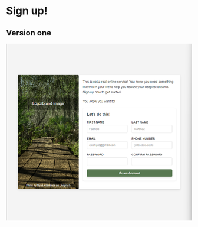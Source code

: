 # Sign up!

## Version one

<p align="center">
  <img src="./res/demo.png" width="600" title="hover text">
</p>
